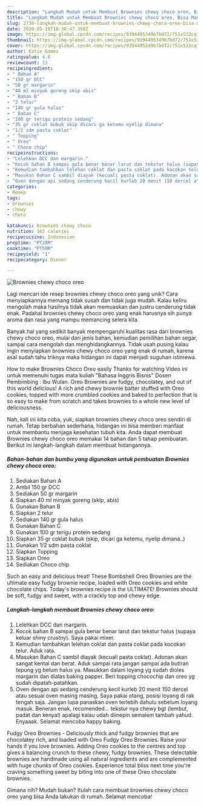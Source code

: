 ```yaml
---
description: "Langkah Mudah untuk Membuat Brownies chewy choco oreo, Bisa Manjain Lidah"
title: "Langkah Mudah untuk Membuat Brownies chewy choco oreo, Bisa Manjain Lidah"
slug: 2738-langkah-mudah-untuk-membuat-brownies-chewy-choco-oreo-bisa-manjain-lidah
date: 2020-05-18T18:30:47.358Z
image: https://img-global.cpcdn.com/recipes/9394495349b7bd72/751x532cq70/brownies-chewy-choco-oreo-foto-resep-utama.jpg
thumbnail: https://img-global.cpcdn.com/recipes/9394495349b7bd72/751x532cq70/brownies-chewy-choco-oreo-foto-resep-utama.jpg
cover: https://img-global.cpcdn.com/recipes/9394495349b7bd72/751x532cq70/brownies-chewy-choco-oreo-foto-resep-utama.jpg
author: Katie Gomez
ratingvalue: 4.6
reviewcount: 13
recipeingredient:
- " Bahan A"
- "150 gr DCC"
- "50 gr margarin"
- "40 ml minyak goreng skip abis"
- " Bahan B"
- "2 telur"
- "140 gr gula halus"
- " Bahan C"
- "100 gr terigu protein sedang"
- "35 gr coklat bubuk skip dicari ga ketemu nyelip dimana"
- "1/2 sdm pasta coklat"
- " Topping"
- " Oreo"
- " Choco chip"
recipeinstructions:
- "Lelehkan DCC dan margarin."
- "Kocok bahan B sampai gula benar benar larut dan tekstur halus (supaya keluar shiny crustny). Saya pakai mixer."
- "Kemudian tambahkan lelehan coklat dan pasta coklat pada kocokan telur. Aduk rata."
- "Masukan Bahan C sambil diayak (kecuali pasta coklat). Adonan akan sangat kental dan berat. Aduk sampai rata jangan sampai ada butiran tepung yg belum halus ya. Masukkan dalam loyang yg sudah dioles margarin dan dialas baking papper. Beri topping chocochip dan oreo yg sudah dipatah-patahkan."
- "Oven dengan api sedang cenderung kecil kurleb 20 menit 150 dercel atau sesuai oven masing masing. Saya pakai otang, posisi loyang di rak tengah saja. Jangan lupa panaskan oven terlebih dahulu sebelum loyang masuk. Beneran enak, recomended... tekstur nya chewy bgt (lembut, padat dan kenyal) apalagi kalau udah diinepin semalem tambah yahud. Enyaaak. Selamat mencoba happy baking."
categories:
- Resep
tags:
- brownies
- chewy
- choco

katakunci: brownies chewy choco 
nutrition: 162 calories
recipecuisine: Indonesian
preptime: "PT28M"
cooktime: "PT59M"
recipeyield: "1"
recipecategory: Dinner

---
```



![Brownies chewy choco oreo](https://img-global.cpcdn.com/recipes/9394495349b7bd72/751x532cq70/brownies-chewy-choco-oreo-foto-resep-utama.jpg)

Lagi mencari ide resep brownies chewy choco oreo yang unik? Cara menyiapkannya memang tidak susah dan tidak juga mudah. Kalau keliru mengolah maka hasilnya tidak akan memuaskan dan justru cenderung tidak enak. Padahal brownies chewy choco oreo yang enak harusnya sih punya aroma dan rasa yang mampu memancing selera kita.

Banyak hal yang sedikit banyak mempengaruhi kualitas rasa dari brownies chewy choco oreo, mulai dari jenis bahan, kemudian pemilihan bahan segar, sampai cara mengolah dan menghidangkannya. Tidak usah pusing kalau ingin menyiapkan brownies chewy choco oreo yang enak di rumah, karena asal sudah tahu triknya maka hidangan ini dapat menjadi suguhan istimewa.

How to make Brownies Choco Oreo easily Thanks for watching Video ini untuk memenuhi tugas mata kuliah &#34;Bahasa Inggris Bisnis&#34; Dosen Pembimbing : Ibu Wulan. Oreo Brownies are fudgy, chocolatey, and out of this world delicious! A rich and chewy brownie batter stuffed with Oreo cookies, topped with more crumbled cookies and baked to perfection that is so easy to make from scratch and takes brownies to a whole new level of deliciousness.


Nah, kali ini kita coba, yuk, siapkan brownies chewy choco oreo sendiri di rumah. Tetap berbahan sederhana, hidangan ini bisa memberi manfaat untuk membantu menjaga kesehatan tubuh kita. Anda dapat membuat Brownies chewy choco oreo memakai 14 bahan dan 5 tahap pembuatan. Berikut ini langkah-langkah dalam membuat hidangannya.

<!--inarticleads1-->

##### Bahan-bahan dan bumbu yang digunakan untuk pembuatan Brownies chewy choco oreo:

1. Sediakan  Bahan A
1. Ambil 150 gr DCC
1. Sediakan 50 gr margarin
1. Siapkan 40 ml minyak goreng (skip, abis)
1. Gunakan  Bahan B
1. Siapkan 2 telur
1. Sediakan 140 gr gula halus
1. Gunakan  Bahan C
1. Gunakan 100 gr terigu protein sedang
1. Siapkan 35 gr coklat bubuk (skip, dicari ga ketemu, nyelip dimana..)
1. Gunakan 1/2 sdm pasta coklat
1. Siapkan  Topping
1. Siapkan  Oreo
1. Sediakan  Choco chip


Such an easy and delicious treat! These Bombshell Oreo Brownies are the ultimate easy fudgy brownie recipe, loaded with Oreo cookies and white chocolate chips. Today&#39;s brownies recipe is the ULTIMATE! Brownies should be soft, fudgy and sweet, with a crackly top and chewy edge. 

<!--inarticleads2-->

##### Langkah-langkah membuat Brownies chewy choco oreo:

1. Lelehkan DCC dan margarin.
1. Kocok bahan B sampai gula benar benar larut dan tekstur halus (supaya keluar shiny crustny). Saya pakai mixer.
1. Kemudian tambahkan lelehan coklat dan pasta coklat pada kocokan telur. Aduk rata.
1. Masukan Bahan C sambil diayak (kecuali pasta coklat). Adonan akan sangat kental dan berat. Aduk sampai rata jangan sampai ada butiran tepung yg belum halus ya. Masukkan dalam loyang yg sudah dioles margarin dan dialas baking papper. Beri topping chocochip dan oreo yg sudah dipatah-patahkan.
1. Oven dengan api sedang cenderung kecil kurleb 20 menit 150 dercel atau sesuai oven masing masing. Saya pakai otang, posisi loyang di rak tengah saja. Jangan lupa panaskan oven terlebih dahulu sebelum loyang masuk. Beneran enak, recomended... tekstur nya chewy bgt (lembut, padat dan kenyal) apalagi kalau udah diinepin semalem tambah yahud. Enyaaak. Selamat mencoba happy baking.


Fudgy Oreo Brownies - Deliciously thick and fudgy brownies that are chocolatey rich, and loaded with Oreo Fudgy Oreo Brownies. Raise your hands if you love brownies. Adding Oreo cookies to the centres and top gives a balancing crunch to these chewy, fudgy brownies. These delectable brownies are handmade using all natural ingredients and are complemented with huge chunks of Oreo cookies. Experience total bliss next time you&#39;re craving something sweet by biting into one of these Oreo chocolate brownies. 

Gimana nih? Mudah bukan? Itulah cara membuat brownies chewy choco oreo yang bisa Anda lakukan di rumah. Selamat mencoba!
